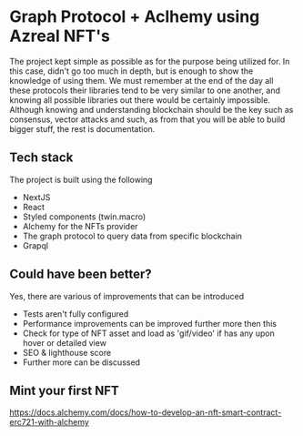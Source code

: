 # Graph Protocol + Aclhemy using Azreal NFT's

The project kept simple as possible as for the purpose being utilized for. In this case, didn't go too much in depth, but is enough to show the knowledge of using them. We must remember at the end of the day all these protocols their libraries tend to be very similar to one another, and knowing all possible libraries out there would be certainly impossible. Although knowing and understanding blockchain should be the key such as consensus, vector attacks and such, as from that you will be able to build bigger stuff, the rest is documentation.

## Tech stack

The project is built using the following

- NextJS
- React
- Styled components (twin.macro)
- Alchemy for the NFTs provider
- The graph protocol to query data from specific blockchain
- Grapql

## Could have been better?

Yes, there are various of improvements that can be introduced

- Tests aren't fully configured
- Performance improvements can be improved further more then this
- Check for type of NFT asset and load as 'gif/video' if has any upon hover or detailed view
- SEO & lighthouse score
- Further more can be discussed

## Mint your first NFT

<https://docs.alchemy.com/docs/how-to-develop-an-nft-smart-contract-erc721-with-alchemy>
